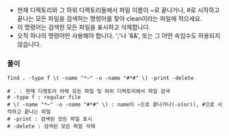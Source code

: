 - 현재 디렉토리와 그 하위 디렉토리들에서 파일 이름이 ~로 끝나거나, #로 시작하고 끝나는 모든 파일을 검색하는 명령어를 찾아 clean이라는 파일에 적으세요.
- 이 명령어는 검색한 모든 파일을 표시하고 삭제합니다.
- 오직 하나의 명령어만 사용해야 합니다. ';'나 '&&', 또는 그 어떤 속임수도 허용되지 않습니다.



### 풀이

```shell
find . -type f \( -name "*~" -o -name "#*#" \) -print -delete

# . : 현재 디렛토리 아래 모든 파일 및 하위 디렉토리에서 파일 검색
# -type f : regular file
# \( -name "*~" -o -name "#*#" \) : name이 ~으로 끝나거나(-o(or)), #으로 시작하고 끝나는 파일
# -print : 검색된 모든 파일 표시
# -delete : 검색된 모든 파일 삭제
```


